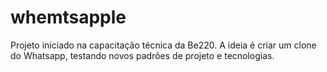 # whemtsapple

Projeto iniciado na capacitação técnica da Be220. A ideia é criar um clone do Whatsapp, testando novos padrões de projeto e tecnologias.

